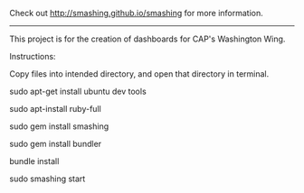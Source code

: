 Check out http://smashing.github.io/smashing for more information.

--------------------------------

This project is for the creation of dashboards for CAP's Washington Wing.

Instructions:

Copy files into intended directory, and open that directory in terminal.

sudo apt-get install ubuntu dev tools

sudo apt-install ruby-full

sudo gem install smashing

sudo gem install bundler

bundle install

sudo smashing start
